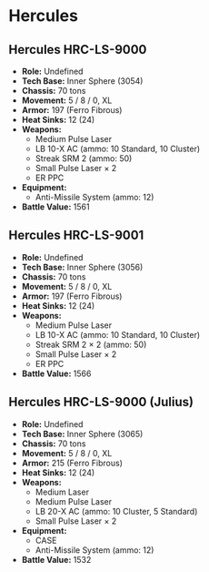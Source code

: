 # Hercules
## Hercules HRC-LS-9000
- **Role:** Undefined
- **Tech Base:** Inner Sphere (3054)
- **Chassis:** 70 tons
- **Movement:** 5 / 8 / 0, XL
- **Armor:** 197 (Ferro Fibrous)
- **Heat Sinks:** 12 (24)
- **Weapons:**
  - Medium Pulse Laser
  - LB 10-X AC (ammo: 10 Standard, 10 Cluster)
  - Streak SRM 2 (ammo: 50)
  - Small Pulse Laser × 2
  - ER PPC
- **Equipment:**
  - Anti-Missile System (ammo: 12)
- **Battle Value:** 1561

## Hercules HRC-LS-9001
- **Role:** Undefined
- **Tech Base:** Inner Sphere (3056)
- **Chassis:** 70 tons
- **Movement:** 5 / 8 / 0, XL
- **Armor:** 197 (Ferro Fibrous)
- **Heat Sinks:** 12 (24)
- **Weapons:**
  - Medium Pulse Laser
  - LB 10-X AC (ammo: 10 Standard, 10 Cluster)
  - Streak SRM 2 × 2 (ammo: 50)
  - Small Pulse Laser × 2
  - ER PPC
- **Battle Value:** 1566

## Hercules HRC-LS-9000 (Julius)
- **Role:** Undefined
- **Tech Base:** Inner Sphere (3065)
- **Chassis:** 70 tons
- **Movement:** 5 / 8 / 0, XL
- **Armor:** 215 (Ferro Fibrous)
- **Heat Sinks:** 12 (24)
- **Weapons:**
  - Medium Laser
  - Medium Pulse Laser
  - LB 20-X AC (ammo: 10 Cluster, 5 Standard)
  - Small Pulse Laser × 2
- **Equipment:**
  - CASE
  - Anti-Missile System (ammo: 12)
- **Battle Value:** 1532

